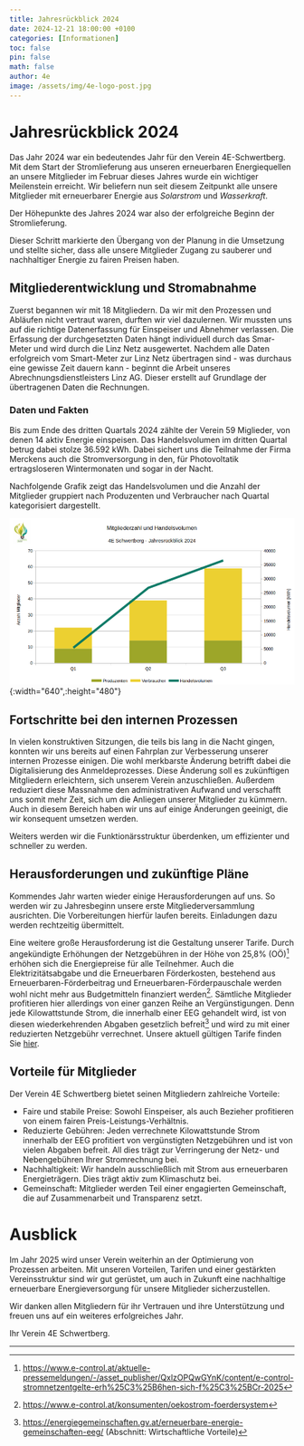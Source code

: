 ```yaml
---
title: Jahresrückblick 2024
date: 2024-12-21 18:00:00 +0100
categories: [Informationen]
toc: false
pin: false
math: false
author: 4e
image: /assets/img/4e-logo-post.jpg
---
```


# Jahresrückblick 2024

Das Jahr 2024 war ein bedeutendes Jahr für den Verein 4E-Schwertberg. Mit dem Start der Stromlieferung aus unseren erneuerbaren
Energiequellen an unsere Mitglieder im Februar dieses Jahres wurde ein wichtiger Meilenstein erreicht. Wir beliefern nun seit
diesem Zeitpunkt alle unsere Mitglieder mit erneuerbarer Energie aus _Solarstrom_ und _Wasserkraft_.

Der Höhepunkte des Jahres 2024 war also der erfolgreiche Beginn der Stromlieferung.

Dieser Schritt markierte den Übergang von der Planung in die Umsetzung und stellte sicher, dass alle unsere Mitglieder Zugang zu
sauberer und nachhaltiger Energie zu fairen Preisen haben.

## Mitgliederentwicklung und Stromabnahme

Zuerst begannen wir mit 18 Mitgliedern. Da wir mit den Prozessen und Abläufen nicht vertraut waren, durften wir viel dazulernen.
Wir mussten uns auf die richtige Datenerfassung für Einspeiser und Abnehmer verlassen. Die Erfassung der durchgesetzten Daten hängt
individuell durch das Smar-Meter und wird durch die Linz Netz ausgewertet. Nachdem alle Daten erfolgreich vom Smart-Meter zur Linz
Netz übertragen sind - was durchaus eine gewisse Zeit dauern kann - beginnt die Arbeit unseres Abrechnungsdienstleisters Linz AG.
Dieser erstellt auf Grundlage der übertragenen Daten die Rechnungen.

### Daten und Fakten

Bis zum Ende des dritten Quartals 2024 zählte der Verein 59 Miglieder, von denen 14 aktiv Energie einspeisen. Das Handelsvolumen im
dritten Quartal betrug dabei stolze 36.592 kWh. Dabei sichert uns die Teilnahme der Firma Merckens auch die Stromversorgung in den,
für Photovoltatik ertragsloseren Wintermonaten und sogar in der Nacht.

Nachfolgende Grafik zeigt das Handelsvolumen und die Anzahl der Mitglieder gruppiert nach Produzenten und Verbraucher nach Quartal
kategorisiert dargestellt.

![4E Mitglieder und Handelsvolumen Chart 2024 Q1-Q3](/assets/img/Chart-Jahresrueckblick_2024.png){:width="640",:height="480"}

## Fortschritte bei den internen Prozessen

In vielen konstruktiven Sitzungen, die teils bis lang in die Nacht gingen, konnten wir uns bereits auf einen Fahrplan zur Verbesserung
unserer internen Prozesse einigen. Die wohl merkbarste Änderung betrifft dabei die Digitalisierung des Anmeldeprozesses. Diese
Änderung soll es zukünftigen Mitgliedern erleichtern, sich unserem Verein anzuschließen. Außerdem reduziert diese Massnahme den 
administrativen Aufwand und verschafft uns somit mehr Zeit, sich um die Anliegen unserer Mitglieder zu kümmern. Auch in diesem Bereich
haben wir uns auf einige Änderungen geeinigt, die wir konsequent umsetzen werden.

Weiters werden wir die Funktionärsstruktur überdenken, um effizienter und schneller zu werden.

## Herausforderungen und zukünftige Pläne

Kommendes Jahr warten wieder einige Herausforderungen auf uns. So werden wir zu Jahresbeginn unsere erste Mitgliederversammlung
ausrichten. Die Vorbereitungen hierfür laufen bereits. Einladungen dazu werden rechtzeitig übermittelt.

Eine weitere große Herausforderung ist die Gestaltung unserer Tarife. Durch angekündigte Erhöhungen der Netzgebühren in der Höhe
von 25,8% (OÖ)[^1] erhöhen sich die Energiepreise für alle Teilnehmer. Auch die Elektrizitätsabgabe und die Erneuerbaren Förderkosten,
bestehend aus Erneuerbaren-Förderbeitrag und Erneuerbaren-Förderpauschale werden wohl nicht mehr aus Budgetmitteln finanziert werden[^2].
Sämtliche Mitglieder profitieren hier allerdings von einer ganzen Reihe an Vergünstigungen. Denn jede Kilowattstunde Strom, die
innerhalb einer EEG gehandelt wird, ist von diesen wiederkehrenden Abgaben gesetzlich befreit[^3] und wird zu mit einer reduzierten
Netzgebühr verrechnet. Unsere aktuell gültigen Tarife finden Sie [hier](/tarife).

## Vorteile für Mitglieder

Der Verein 4E Schwertberg bietet seinen Mitgliedern zahlreiche Vorteile:

* Faire und stabile Preise: Sowohl Einspeiser, als auch Bezieher profitieren von einem fairen Preis-Leistungs-Verhältnis.
* Reduzierte Gebühren: Jeden verrechnete Kilowattstunde Strom innerhalb der EEG profitiert von vergünstigten Netzgebühren und
  ist von vielen Abgaben befreit. All dies trägt zur Verringerung der Netz- und Nebengebühren Ihrer Stromrechnung bei.
* Nachhaltigkeit: Wir handeln ausschließlich mit Strom aus erneuerbaren Energieträgern. Dies trägt aktiv zum Klimaschutz bei.
* Gemeinschaft: Mitglieder werden Teil einer engagierten Gemeinschaft, die auf Zusammenarbeit und Transparenz setzt.

# Ausblick

Im Jahr 2025 wird unser Verein weiterhin an der Optimierung von Prozessen arbeiten. Mit unseren Vorteilen, Tarifen und einer
gestärkten Vereinsstruktur sind wir gut gerüstet, um auch in Zukunft eine nachhaltige erneuerbare Energieversorgung für unsere
Mitglieder sicherzustellen.

Wir danken allen Mitgliedern für ihr Vertrauen und ihre Unterstützung und freuen uns auf ein weiteres erfolgreiches Jahr.


Ihr Verein 4E Schwertberg.

---

[^1]: https://www.e-control.at/aktuelle-pressemeldungen/-/asset_publisher/QxlzOPQwGYnK/content/e-control-stromnetzentgelte-erh%25C3%25B6hen-sich-f%25C3%25BCr-2025
[^2]: https://www.e-control.at/konsumenten/oekostrom-foerdersystem
[^3]: https://energiegemeinschaften.gv.at/erneuerbare-energie-gemeinschaften-eeg/ (Abschnitt: Wirtschaftliche Vorteile)
